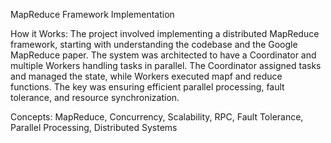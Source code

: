 MapReduce Framework Implementation

How it Works:
The project involved implementing a distributed MapReduce framework, starting with understanding the codebase and the Google MapReduce paper. The system was architected to have a Coordinator and multiple Workers handling tasks in parallel. The Coordinator assigned tasks and managed the state, while Workers executed mapf and reduce functions. The key was ensuring efficient parallel processing, fault tolerance, and resource synchronization.

Concepts:
MapReduce, Concurrency, Scalability, RPC, Fault Tolerance, Parallel Processing, Distributed Systems


```


